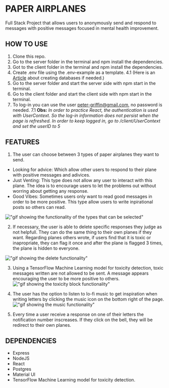 # PAPER AIRPLANES

Full Stack Project that allows users to anonymously send and respond to messages with positive messages focused in mental health improvement.

## HOW TO USE

1. Clone this repo.
2. Go to the server folder in the terminal and npm install the dependencies.
3. Got to the client folder in the terminal and npm install the dependencies.
4. Create .env file using the .env-example as a template.
   4.1 (Here is an [Article](https://medium.com/coding-blocks/creating-user-database-and-adding-access-on-postgresql-8bfcd2f4a91e) about creating databases if needed.)
5. Go to the server folder and start the server side with npm start in the terminal.
6. Go to the client folder and start the client side with npm start in the terminal.
7. To log-in you can use the user peter-griffin@gmail.com, no password is needed.
   7.1 **Obs:** _In order to practice React, the authentication is used with UserContext. So the log-in information does not persist when the page is refreshed. In order to keep logged in, go to /client/UserContext and set the userID to 5_

## FEATURES

1. The user can choose between 3 types of paper airplanes they want to send.

- Looking for advice: Which allow other users to respond to their plane with positive messages and adivices.
- Just Venting: This type does not allow any user to interact with this plane. The idea is to encourage users to let the problems out without worring about getting any response.
- Good Vibes: Sometimes users only want to read good messages in order to be more positive. This type allow users to write inpirational posts so others can read.

!["gif showing the functionality of the types that can be selected"](https://github.com/JohnBorges52/paper-airplanes/blob/master/client/public/types%20demonstration.gif)

2. If necessary, the user is able to delete specific responses they judge as not helpfull. They can do the same thing to their own planes if they want. Regarding planes others wrote, if users find that it is toxic or inapropriate, they can flag it once and after the plane is flagged 3 times, the plane is hidden to everyone.

!["gif showing the delete functionality"](https://github.com/JohnBorges52/paper-airplanes/blob/master/client/public/delete%20function%20demo.gif)

3. Using a TensorFlow Machine Learning model for toxicity detection, toxic messages written are not allowed to be sent. A message appears encouraging the user to be more positive to others.
   !["gif showing the toxicity block functionality"](https://github.com/JohnBorges52/paper-airplanes/blob/master/client/public/tensorFlow%20demo.gif)

4. The user has the option to listen to lo-fi music to get inspiration when writing letters by clicking the music icon on the bottom right of the page.
   !["gif showing the music functionality"](https://github.com/JohnBorges52/paper-airplanes/blob/master/client/public/music%20function%20demo.gif)

5. Every time a user receive a response on one of their letters the notification number inscreases. If they click on the bell, they will be redirect to their own planes.

## DEPENDENCIES

- Express
- NodeJS
- React
- Postgres
- Material UI
- TensorFlow Machine Learning model for toxicity detection.
